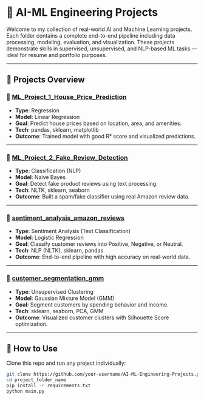 # 🧠 AI-ML Engineering Projects

Welcome to my collection of real-world AI and Machine Learning projects. Each folder contains a complete end-to-end pipeline including data processing, modeling, evaluation, and visualization. These projects demonstrate skills in supervised, unsupervised, and NLP-based ML tasks — ideal for resume and portfolio purposes.

---

## 📁 Projects Overview

### 🔹 [ML_Project_1_House_Price_Prediction](./ML_Project_1_House_Price_Prediction)
- **Type**: Regression
- **Model**: Linear Regression
- **Goal**: Predict house prices based on location, area, and amenities.
- **Tech**: pandas, sklearn, matplotlib
- **Outcome**: Trained model with good R² score and visualized predictions.

---

### 🔹 [ML_Project_2_Fake_Review_Detection](./ML_Project_2_Fake_Review_Detection)
- **Type**: Classification (NLP)
- **Model**: Naive Bayes
- **Goal**: Detect fake product reviews using text processing.
- **Tech**: NLTK, sklearn, seaborn
- **Outcome**: Built a spam/fake classifier using real Amazon review data.

---

### 🔹 [sentiment_analysis_amazon_reviews](./sentiment_analysis_amazon_reviews)
- **Type**: Sentiment Analysis (Text Classification)
- **Model**: Logistic Regression
- **Goal**: Classify customer reviews into Positive, Negative, or Neutral.
- **Tech**: NLP (NLTK), sklearn, pandas
- **Outcome**: End-to-end pipeline with high accuracy on real-world data.

---

### 🔹 [customer_segmentation_gmm](./customer_segmentation_gmm)
- **Type**: Unsupervised Clustering
- **Model**: Gaussian Mixture Model (GMM)
- **Goal**: Segment customers by spending behavior and income.
- **Tech**: sklearn, seaborn, PCA, GMM
- **Outcome**: Visualized customer clusters with Silhouette Score optimization.

---

## 🚀 How to Use

Clone this repo and run any project individually:

```bash
git clone https://github.com/your-username/AI-ML-Engineering-Projects.git
cd project_folder_name
pip install -r requirements.txt
python main.py
